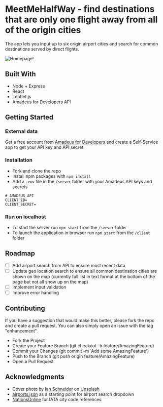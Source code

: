 # MeetMeHalfWay - find destinations that are only one flight away from all of the origin cities
The app lets you input up to six origin airport cities and search for common destinations served by direct flights.

![Homepage!](/assets/MeetMeHalfWay-Screenshot.jpg "Homepage")


## Built With
* Node + Express
* React
* Leaflet.js
* Amadeus for Developers API


## Getting Started

### External data
Get a free account from [Amadeus for Developers](https://developers.amadeus.com/) and create a Self-Service app to get your API key and API secret.

### Installation
* Fork and clone the repo
* Install npm packages with `npm install`
* Add a `.env` file in the `/server` folder with your Amadeus API keys and secrets
```
# AMADEUS API
CLIENT_ID=
CLIENT_SECRET=
```

### Run on localhost
* To start the server run `npm start` from the `/server` folder
* To launch the application in browser run `npm start` from the `/client` folder


## Roadmap
* [ ] Add airport search from API to ensure most recent data
* [ ] Update geo location search to ensure all common destination cities are shown on the map (currently full list in text format at the bottom of the page but not all show up on the map)
* [ ] Implement input validation
* [ ] Improve error handling

## Contributing
If you have a suggestion that would make this better, please fork the repo and create a pull request. You can also simply open an issue with the tag "enhancement".

* Fork the Project
* Create your Feature Branch (git checkout -b feature/AmazingFeature)
* Commit your Changes (git commit -m 'Add some AmazingFeature')
* Push to the Branch (git push origin feature/AmazingFeature)
* Open a Pull Request


## Acknowledgments
* Cover photo by <a href="https://unsplash.com/@goian?utm_source=unsplash&utm_medium=referral&utm_content=creditCopyText">Ian Schneider</a> on <a href="https://unsplash.com/photos/jk8rarn6lmw?utm_source=unsplash&utm_medium=referral&utm_content=creditCopyText">Unsplash</a>
* [airports.json](https://gist.github.com/tdreyno/4278655) as a starting point for airport search dropdown
* [NationsOnline](https://www.nationsonline.org/oneworld/IATA_Codes/airport_code_list.htm) for IATA city code references
